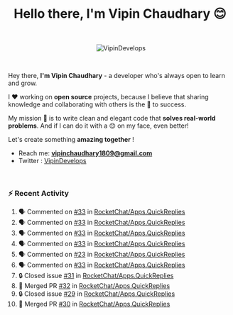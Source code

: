 <!--### Hi 👋 Vipin Chaudhary here!-->
<h1 align="center">Hello there, I'm Vipin Chaudhary 😊</h1>
	
<br />
<div align="center">
<p>&nbsp;<img align="center" src="https://github-readme-stats.vercel.app/api/?username=VipinDevelops&show_icons=true&title_color=C9D1D9&icon_color=58A6FF&border_color=30363D&text_color=C9D1D9&bg_color=0d1117" alt="VipinDevelops" /></p>
</div>


<br />

Hey there, **I'm Vipin Chaudhary** - a  developer who's always open to learn and grow. 


I ❤️ working on **open source** projects, because I believe that sharing knowledge and collaborating with others is the 🔑 to success.

My mission 🚀 is to write clean and elegant code that **solves real-world problems**. And if I can do it with a 😊 on my face, even better!

 Let's create something **amazing together** ! 
 
 - Reach me: **vipinchaudhary1809@gmail.com**
 - Twitter : [VipinDevelops](https://twitter.com/VipinDevelops)
<br />


### :zap: Recent Activity

<!--START_SECTION:activity-->
1. 🗣 Commented on [#33](https://github.com/RocketChat/Apps.QuickReplies/issues/33#issuecomment-2673868277) in [RocketChat/Apps.QuickReplies](https://github.com/RocketChat/Apps.QuickReplies)
2. 🗣 Commented on [#33](https://github.com/RocketChat/Apps.QuickReplies/issues/33#issuecomment-2673861717) in [RocketChat/Apps.QuickReplies](https://github.com/RocketChat/Apps.QuickReplies)
3. 🗣 Commented on [#33](https://github.com/RocketChat/Apps.QuickReplies/issues/33#issuecomment-2673760397) in [RocketChat/Apps.QuickReplies](https://github.com/RocketChat/Apps.QuickReplies)
4. 🗣 Commented on [#33](https://github.com/RocketChat/Apps.QuickReplies/issues/33#issuecomment-2673528017) in [RocketChat/Apps.QuickReplies](https://github.com/RocketChat/Apps.QuickReplies)
5. 🗣 Commented on [#23](https://github.com/RocketChat/Apps.QuickReplies/pull/23#issuecomment-2673512257) in [RocketChat/Apps.QuickReplies](https://github.com/RocketChat/Apps.QuickReplies)
6. 🗣 Commented on [#33](https://github.com/RocketChat/Apps.QuickReplies/issues/33#issuecomment-2673509696) in [RocketChat/Apps.QuickReplies](https://github.com/RocketChat/Apps.QuickReplies)
7. 🔒 Closed issue [#31](https://github.com/RocketChat/Apps.QuickReplies/issues/31) in [RocketChat/Apps.QuickReplies](https://github.com/RocketChat/Apps.QuickReplies)
8. 🎉 Merged PR [#32](https://github.com/RocketChat/Apps.QuickReplies/pull/32) in [RocketChat/Apps.QuickReplies](https://github.com/RocketChat/Apps.QuickReplies)
9. 🔒 Closed issue [#29](https://github.com/RocketChat/Apps.QuickReplies/issues/29) in [RocketChat/Apps.QuickReplies](https://github.com/RocketChat/Apps.QuickReplies)
10. 🎉 Merged PR [#30](https://github.com/RocketChat/Apps.QuickReplies/pull/30) in [RocketChat/Apps.QuickReplies](https://github.com/RocketChat/Apps.QuickReplies)
<!--END_SECTION:activity-->

  
